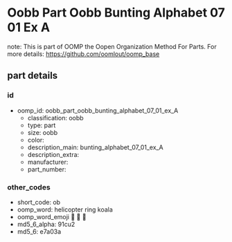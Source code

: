 # Oobb Part Oobb Bunting Alphabet 07 01 Ex A  

note: This is part of OOMP the Oopen Organization Method For Parts. For more details: https://github.com/oomlout/oomp_base

##  part details





### id
* oomp_id: oobb_part_oobb_bunting_alphabet_07_01_ex_A
  * classification: oobb
  * type: part
  * size: oobb
  * color: 
  * description_main: bunting_alphabet_07_01_ex_A
  * description_extra: 
  * manufacturer: 
  * part_number: 

### other_codes
* short_code: ob
* oomp_word: helicopter ring koala
* oomp_word_emoji :helicopter: :ring: :koala:
* md5_6_alpha: 91cu2
* md5_6: e7a03a